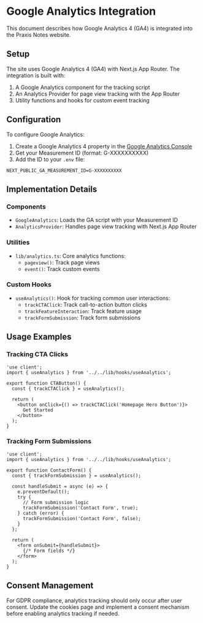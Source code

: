 # Google Analytics Integration

This document describes how Google Analytics 4 (GA4) is integrated into the Praxis Notes website.

## Setup

The site uses Google Analytics 4 (GA4) with Next.js App Router. The integration is built with:

1. A Google Analytics component for the tracking script
2. An Analytics Provider for page view tracking with the App Router
3. Utility functions and hooks for custom event tracking

## Configuration

To configure Google Analytics:

1. Create a Google Analytics 4 property in the [Google Analytics Console](https://analytics.google.com/)
2. Get your Measurement ID (format: G-XXXXXXXXXX)
3. Add the ID to your `.env` file:

```
NEXT_PUBLIC_GA_MEASUREMENT_ID=G-XXXXXXXXXX
```

## Implementation Details

### Components

- `GoogleAnalytics`: Loads the GA script with your Measurement ID
- `AnalyticsProvider`: Handles page view tracking with Next.js App Router

### Utilities

- `lib/analytics.ts`: Core analytics functions:
  - `pageview()`: Track page views
  - `event()`: Track custom events

### Custom Hooks

- `useAnalytics()`: Hook for tracking common user interactions:
  - `trackCTAClick`: Track call-to-action button clicks
  - `trackFeatureInteraction`: Track feature usage
  - `trackFormSubmission`: Track form submissions

## Usage Examples

### Tracking CTA Clicks

```tsx
'use client';
import { useAnalytics } from '../../lib/hooks/useAnalytics';

export function CTAButton() {
  const { trackCTAClick } = useAnalytics();
  
  return (
    <button onClick={() => trackCTAClick('Homepage Hero Button')}>
      Get Started
    </button>
  );
}
```

### Tracking Form Submissions

```tsx
'use client';
import { useAnalytics } from '../../lib/hooks/useAnalytics';

export function ContactForm() {
  const { trackFormSubmission } = useAnalytics();
  
  const handleSubmit = async (e) => {
    e.preventDefault();
    try {
      // Form submission logic
      trackFormSubmission('Contact Form', true);
    } catch (error) {
      trackFormSubmission('Contact Form', false);
    }
  };
  
  return (
    <form onSubmit={handleSubmit}>
      {/* Form fields */}
    </form>
  );
}
```

## Consent Management

For GDPR compliance, analytics tracking should only occur after user consent. Update the cookies page and implement a consent mechanism before enabling analytics tracking if needed.